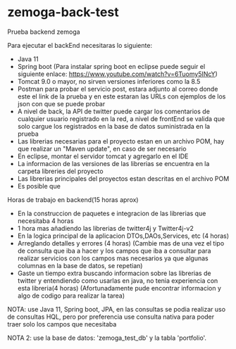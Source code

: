 # zemoga-back-test
Prueba backend zemoga

Para ejecutar el backEnd necesitaras lo siguiente:

- Java 11
- Spring boot (Para instalar spring boot en eclipse puede seguir el siguiente enlace: https://www.youtube.com/watch?v=6Tuomy5INcY)
- Tomcat 9.0 o mayor, no sirven versiones inferiores como la 8.5
- Postman para probar el servicio post, estara adjunto al correo donde este el link de la prueba
y en este estaran las URLs con ejemplos de los json con que se puede probar
- A nivel de back, la API de twitter puede cargar los comentarios de cualquier usuario registrado en la red, a nivel de frontEnd se valida que solo cargue los registrados en la base de datos suministrada en la prueba
- Las librerias necesarias para el proyecto estan en un archivo POM, hay que realizar un "Maven update", en caso de ser necesario
- En eclipse, montar el servidor tomcat y agregarlo en el IDE
- La informacion de las versiones de las librerias se encuentra en la carpeta libreries del proyecto
- Las librerias principales del proyectos estan descritas en el archivo POM
- Es posible que 

Horas de trabajo en backend(15 horas aprox)

- En la construccion de paquetes e integracion de las librerias que necesitaba 4 horas
- 1 hora mas añadiendo las librerias de twitter4j y Twitter4j-v2
- En la logica principal de la aplicacion DTOs,DAOs,Services, etc (4 horas)
- Arreglando detalles y errores (4 horas) (Cambie mas de una vez el tipo de consulta que iba a hacer y los campos que iba a consultar para realizar servicios con los campos mas necesarios ya que algunas columnas en la base de datos, se repetian)
- Gaste un tiempo extra buscando informacion sobre las librerias de twitter y entendiendo como usarlas en java, no tenia experiencia con esta libreria(4 horas)
(Afortunadamente pude encontrar informacion y algo de codigo para realizar la tarea)


NOTA: use Java 11, Spring boot, JPA, en las consultas se podia realizar uso de consultas HQL, pero por preferencia use consulta nativa para poder traer solo los campos que necesitaba

NOTA 2: use la base de datos: 'zemoga_test_db' y la tabla 'portfolio'.

